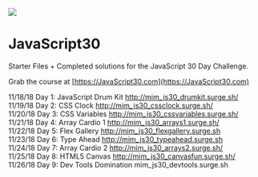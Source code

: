 ![](https://javascript30.com/images/JS3-social-share.png)

# JavaScript30

Starter Files + Completed solutions for the JavaScript 30 Day Challenge.

Grab the course at [https://JavaScript30.com](https://JavaScript30.com)

11/18/18 Day 1: JavaScript Drum Kit http://mim_js30_drumkit.surge.sh/ <br>
11/19/18 Day 2: CSS Clock http://mim_js30_cssclock.surge.sh/ <br>
11/20/18 Day 3: CSS Variables http://mim_js30_cssvariables.surge.sh/ <br>
11/21/18 Day 4: Array Cardio 1 http://mim_js30_arrays1.surge.sh/ <br>
11/22/18 Day 5: Flex Gallery http://mim_js30_flexgallery.surge.sh <br>
11/23/18 Day 6: Type Ahead http://mim_js30_typeahead.surge.sh <br>
11/24/18 Day 7: Array Cardio 2 http://mim_js30_arrays2.surge.sh/ <br>
11/25/18 Day 8: HTML5 Canvas http://mim_js30_canvasfun.surge.sh/ <br>
11/26/18 Day 9: Dev Tools Domination mim_js30_devtools.surge.sh <br>
